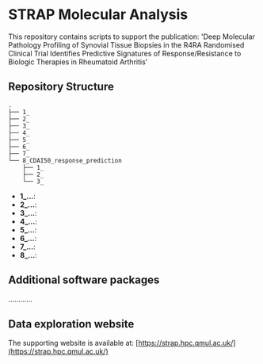 # STRAP Molecular Analysis

This repository contains scripts to support the publication: 'Deep Molecular Pathology Profiling of Synovial Tissue Biopsies in the R4RA Randomised Clinical Trial Identifies Predictive Signatures of Response/Resistance to Biologic Therapies in Rheumatoid Arthritis'


## Repository Structure

```
.
├── 1_
├── 2_
├── 3_
├── 4_
├── 5_
├── 6_
├── 7_
└── 8_CDAI50_response_prediction
    ├── 1_
    ├── 2_
    └── 3_
```

- **1\_...**:  
- **2\_...**: 
- **3\_...**: 
- **4\_...**: 
- **5\_...**: 
- **6\_...**: 
- **7\_...**: 
- **8\_...**: 

## Additional software packages

............

## Data exploration website

The supporting website is available at: [https://strap.hpc.qmul.ac.uk/](https://strap.hpc.qmul.ac.uk/)
